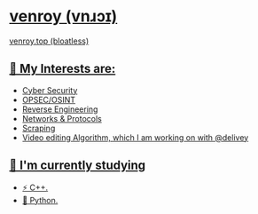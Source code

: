 <h1><a href https://venroy.top /a>  venroy (vnɹɔɪ) </h1>
<a href https://venroy.top >venroy.top (bloatless)

## 🔭 My Interests are:</br>

- Cyber Security</br>
- OPSEC/OSINT 
- Reverse Engineering</br>
- Networks & Protocols</br>
- Scraping</br>
- Video editing Algorithm, which I am working on with @delivey </br>


## 🌱 I'm currently studying
- ⚡ C++.
- 🐌 Python.</br>

